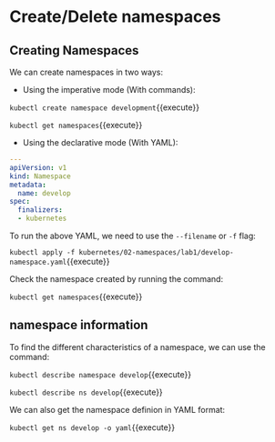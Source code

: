 # Create/Delete namespaces

## Creating Namespaces

We can create namespaces in two ways:

- Using the imperative mode (With commands):

`kubectl create namespace development`{{execute}}

`kubectl get namespaces`{{execute}}

- Using the declarative mode (With YAML):

```yaml
---
apiVersion: v1
kind: Namespace
metadata:
  name: develop
spec:
  finalizers:
  - kubernetes
```

To run the above YAML, we need to use the `--filename` or `-f` flag:

`kubectl apply -f kubernetes/02-namespaces/lab1/develop-namespace.yaml`{{execute}}

Check the namespace created by running the command:

`kubectl get namespaces`{{execute}}

## namespace information

To find the different characteristics of a namespace, we can use the command:

`kubectl describe namespace develop`{{execute}}

`kubectl describe ns develop`{{execute}}

We can also get the namespace definion in YAML format:

`kubectl get ns develop -o yaml`{{execute}}
